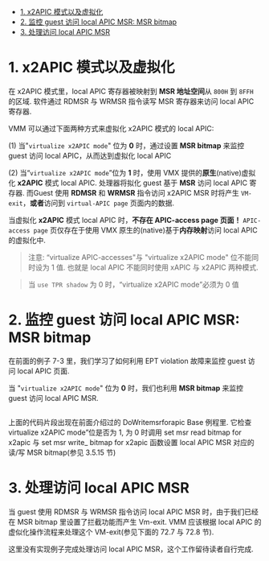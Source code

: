 
<!-- @import "[TOC]" {cmd="toc" depthFrom=1 depthTo=6 orderedList=false} -->

<!-- code_chunk_output -->

- [1. x2APIC 模式以及虚拟化](#1-x2apic-模式以及虚拟化)
- [2. 监控 guest 访问 local APIC MSR: MSR bitmap](#2-监控-guest-访问-local-apic-msr-msr-bitmap)
- [3. 处理访问 local APIC MSR](#3-处理访问-local-apic-msr)

<!-- /code_chunk_output -->

# 1. x2APIC 模式以及虚拟化

在 x2APIC 模式里，local APIC 寄存器被映射到 **MSR 地址空间**从 `800H` 到 `8FFH` 的区域. 软件通过 RDMSR 与 WRMSR 指令读写 MSR 寄存器来访问 local APIC 寄存器. 

VMM 可以通过下面两种方式来虚拟化 x2APIC 模式的 local APIC:

(1) 当"`virtualize x2APIC mode`" 位为 **0** 时，通过设置 **MSR bitmap** 来监控 guest 访问 local APIC，从而达到虚拟化 local APIC

(2) 当“`virtualize x2APIC mode`”位为 **1** 时，使用 VMX 提供的**原生**(native)虚拟化 **x2APIC** 模式 local APIC. 处理器将拟化 guest 基于 **MSR** 访问 local APIC 寄存器.  而Guest 使用 **RDMSR** 和 **WRMSR** 指令访问 x2APIC MSR 时将产生 `VM-exit`，**或者**访问到 `virtual-APIC page` 页面内的数据.

当虚拟化 **x2APIC** 模式 local APIC 时，**不存在 APIC-access page 页面！** `APIC-access page` 页仅存在于使用 VMX 原生的(native)基于**内存映射**访问 local APIC 的虚拟化中. 

>注意: “virtualize APIC-accesses"与 "virtualize x2APIC mode" 位不能同时设为 1 值. 也就是 local APIC 不能同时使用 xAPIC 与 x2APIC 两种模式.

> 当 `use TPR shadow` 为 0 时，“virtualize x2APIC mode”必须为 0 值

# 2. 监控 guest 访问 local APIC MSR: MSR bitmap

在前面的例子 7-3 里，我们学习了如何利用 EPT violation 故障来监控 guest 访问 local APIC 页面. 

当 "`virtualize x2APIC mode`" 位为 **0** 时，我们也利用 **MSR bitmap** 来监控 guest 访问 local APIC MSR.

```x86asm

```

上面的代码片段出现在前面介绍过的 DoWritemsrforapic Base 例程里. 它检查  virtualize x2APIC mode”位是否为 1, 为 0 时调用 set msr read bitmap for x2apic 与  set msr write_ bitmap for x2apic 函数设置 local APIC MSR 对应的读/写 MSR bitmap(参见 3.5.15 节)

# 3. 处理访问 local APIC MSR

当 guest 使用 RDMSR 与 WRMSR 指令访问 local APIC MSR 时，由于我们已经在 MSR bitmap 里设置了拦截功能而产生 Vm-exit. VMM 应该根据 local APIC 的虚似化操作流程来处理这个 VM-exit(参见下面的 72.7 与 72.8 节). 

这里没有实现例子完成处理访问 local APIC MSR，这个工作留待读者自行完成. 